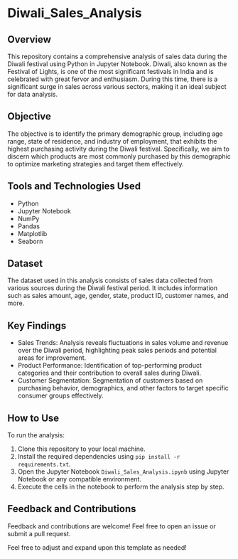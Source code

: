 # Diwali_Sales_Analysis

## Overview

This repository contains a comprehensive analysis of sales data during the Diwali festival using Python in Jupyter Notebook. Diwali, also known as the Festival of Lights, is one of the most significant festivals in India and is celebrated with great fervor and enthusiasm. During this time, there is a significant surge in sales across various sectors, making it an ideal subject for data analysis.

## Objective

The objective is to identify the primary demographic group, including age range, state of residence, and industry of employment, that exhibits the highest purchasing activity during the Diwali festival. Specifically, we aim to discern which products are most commonly purchased by this demographic to optimize marketing strategies and target them effectively.

## Tools and Technologies Used

- Python
- Jupyter Notebook
- NumPy
- Pandas
- Matplotlib
- Seaborn

## Dataset

The dataset used in this analysis consists of sales data collected from various sources during the Diwali festival period. It includes information such as sales amount, age, gender, state, product ID, customer names, and more. 

## Key Findings

- Sales Trends: Analysis reveals fluctuations in sales volume and revenue over the Diwali period, highlighting peak sales periods and potential areas for improvement.
- Product Performance: Identification of top-performing product categories and their contribution to overall sales during Diwali.
- Customer Segmentation: Segmentation of customers based on purchasing behavior, demographics, and other factors to target specific consumer groups effectively.

## How to Use

To run the analysis:

1. Clone this repository to your local machine.
2. Install the required dependencies using `pip install -r requirements.txt`.
3. Open the Jupyter Notebook `Diwali_Sales_Analysis.ipynb` using Jupyter Notebook or any compatible environment.
4. Execute the cells in the notebook to perform the analysis step by step.

## Feedback and Contributions
Feedback and contributions are welcome! Feel free to open an issue or submit a pull request.

Feel free to adjust and expand upon this template as needed!
